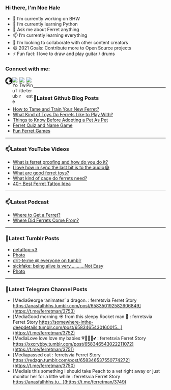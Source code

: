 ### Hi there, I'm Noe Hale

- 🔭 I’m currently working on BHW
- 🌱 I’m currently learning Python
- 💬 Ask me about Ferret anything
- 📫 I’m currently learning everything
- 🔭 I’m looking to collaborate with other content creators
- 😄 2021 Goals: Contribute more to Open Source projects
- ⚡ Fun fact: I love to draw and play guitar / drums

### Connect with me:

[<img align="left" alt="ferretvoice.com" width="22px" src="https://raw.githubusercontent.com/iconic/open-iconic/master/svg/globe.svg" />](https://ferretvoice.com)
[<img align="left" alt="YouTube" width="22px" src="https://cdn.jsdelivr.net/npm/simple-icons@v3/icons/youtube.svg" />](https://www.youtube.com/channel/UCk665XTfaMLVwFVWUmgnDiw)
[<img align="left" alt="Twitter" width="22px" src="https://cdn.jsdelivr.net/npm/simple-icons@v3/icons/twitter.svg" />](https://twitter.com/voiceferret)
[<img align="left" alt="Pinterest" width="22px" src="https://cdn.jsdelivr.net/npm/simple-icons@v3/icons/pinterest.svg" />](https://www.pinterest.com/voiceferret/)

<br />

---
### 🔭Latest Github Blog Posts
<!-- GITHUB:START -->
- [How to Tame and Train Your New Ferret?](http://noehale.github.io/how-to-tame-and-train-your-new-ferret/)
- [What Kind of Toys Do Ferrets Like to Play With?](http://noehale.github.io/what-kind-of-toys-do-ferrets-like-to-play-with/)
- [Things to Know Before Adopting a Pet As Pet](http://noehale.github.io/things-to-know-before-adopting-a-pet-as-pet/)
- [Ferret Quiz and Name Game](http://noehale.github.io/ferret-quiz/)
- [Fun Ferret Games](http://noehale.github.io/fun-ferret-games/)
<!-- GITHUB:END -->
---
### 📫Latest YouTube Videos

<!-- YOUTUBE:START -->
- [What is ferret proofing and how do you do it?](https://www.youtube.com/watch?v=81Syh_DJBQQ)
- [I love how in sync the last bit is to the audio😂](https://www.youtube.com/watch?v=WHBeGHwSlGY)
- [What are good ferret toys?](https://www.youtube.com/watch?v=tPxRilBzc0s)
- [What kind of cage do ferrets need?](https://www.youtube.com/watch?v=xzz6hC3sR5A)
- [40+ Best Ferret Tattoo Idea](https://www.youtube.com/watch?v=KIKqduR6Xcs)
<!-- YOUTUBE:END -->

---
### 📫Latest Podcast

<!-- PODCAST:START -->
- [Where to Get a Ferret?](https://anchor.fm/ferretvoice/episodes/Where-to-Get-a-Ferret-erurfu)
- [Where Did Ferrets Come From?](https://anchor.fm/ferretvoice/episodes/Where-Did-Ferrets-Come-From-eruq8g)
<!-- PODCAST:END -->
---
### 📝Latest Tumblr Posts

<!-- TUMBLR:START -->
- [petaflop:<3](https://come-forth-into-the-light.tumblr.com/post/658535151942467584)
- [Photo](https://come-forth-into-the-light.tumblr.com/post/658512539128381440)
- [drit-te:me @ everyone on tumblr](https://come-forth-into-the-light.tumblr.com/post/658489839929393152)
- [sickfake:
being alive is very………..Not Easy
](https://come-forth-into-the-light.tumblr.com/post/658444571933540352)
- [Photo](https://come-forth-into-the-light.tumblr.com/post/658421933361299456)
<!-- TUMBLR:END -->
---
### 📝Latest Telegram Channel Posts

<!-- TELEGRAM:START -->
- [MediaGeorge ‘animates’ a dragon. : ferretsvia Ferret Story https://anasfalhhhs.tumblr.com/post/658350192582606849](https://t.me/ferretman/3753)
- [MediaGood morning ☀️ from this sleepy Rocket man 💖 : ferretsvia Ferret Story https://somewhere-inthe-deepdetails.tumblr.com/post/6583465430160015...](https://t.me/ferretman/3752)
- [MediaLove love love my babies 💗💜🥰🤍💕 : ferretsvia Ferret Story https://xxcrybby.tumblr.com/post/658346543022211072](https://t.me/ferretman/3751)
- [Mediapassed out : ferretsvia Ferret Story https://redzgn.tumblr.com/post/658346537550774272](https://t.me/ferretman/3750)
- [MediaIs this something I should take Peach to a vet right away or just monitor her for a little while : ferretsvia Ferret Story https://anasfalhhhs.tu...](https://t.me/ferretman/3749)
<!-- TELEGRAM:END -->

